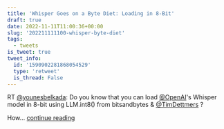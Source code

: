 ```yaml
---
title: 'Whisper Goes on a Byte Diet: Loading in 8-Bit'
draft: true
date: 2022-11-11T11:00:36+00:00
slug: '202211111100-whisper-byte-diet'
tags:
  - tweets
is_tweet: true
tweet_info:
  id: '1590902281868054529'
  type: 'retweet'
  is_thread: False
---
```




RT [@younesbelkada](https://x.com/younesbelkada): Do you know that you can load [@OpenAI](https://x.com/OpenAI)'s Whisper model in 8-bit using LLM.int8() from bitsandbytes &amp; [@TimDettmers](https://x.com/TimDettmers) ?

How… [continue reading](https://x.com/sytelus/status/1590902281868054529)
